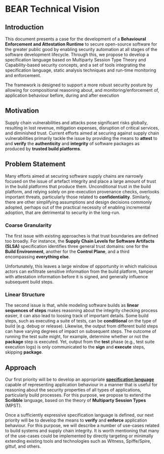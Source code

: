 # BEAR Technical Vision 

## Introduction 

This document presents a case for the development of a **Behavioural Enforcement and Attestation Runtime** to secure open-source software for the greater public good by enabling security automation at all stages of the software development lifecycle. Through this, we propose to develop a specification language based on Multiparty Session Type Theory and Capability-based security concepts, and a set of tools integrating the specification language, static analysis techniques and run-time monitoring and enforcement.

 The framework is designed to support a more robust security posture by allowing for compositional reasoning about, and monitoring/enforcement of, application behaviour before, during and after execution


## Motivation

Supply chain vulnerabilities and attacks pose significant risks globally, resulting in lost revenue, mitigation expenses, disruption of critical services, and diminished trust. Current efforts aimed at securing against supply chain vulnerabilities primarily tackle the issue by providing the means to **attest** to and **verify** the **authenticity** and **integrity** of software packages as produced by **trusted build platforms**.


## Problem Statement

Many efforts aimed at securing software supply chains are narrowly focused on the issue of artefact integrity and place a large amount of trust in the build platforms that produce them. Unconditional trust in the build platform, and relying solely on pre-execution provenance checks, overlooks important threats, particularly those related to **confidentiality**. Similarly, there are other simplifying assumptions and design decisions commonly adopted, perhaps out of the practical necessity of enabling incremental adoption, that are detrimental to security in the long-run.

### Coarse Granularity

The first issue with existing approaches is that trust boundaries are defined too broadly. For instance, the **Supply Chain Levels for Software Artifacts (SLSA)** specification identifies three general trust domains: one for the **Build Environment**, another for the **Control Plane**, and a third encompassing **everything else**.

Unfortunately, this leaves a large window of opportunity in which malicious actors can exfiltrate sensitive information from the build platform, tamper with attestation information before it is signed, and generally influence subsequent build steps.

### Linear Structure

The second issue is that, while modeling software builds as **linear sequences of steps** makes reasoning about the integrity checking process easier, it can also lead to loosing track of important details. Some build steps, such as executing a suite of tests, can be **conditional** on the type of build (e.g. debug or release). Likewise, the output from different build steps can have varying degrees of impact on subsequent steps. The outcome of running the test suite might, for example, determine whether or not the **package** step is executed. Yet, output from the **test** phase (e.g., test suite execution logs) is only communicated to the **sign** and **execute** steps, skipping **package**.

 ## Approach

Our first priority will be to develop an appropriate [**specification language**](./specification-language.md) capable of representing application behaviour in a manner that is useful for reasoning about the security properties of all types of applications, particularly build processes. For this purpose, we propose to extend the **Scribble** language, based on the theory of **Multiparty Session Types** (MPST).

Once a sufficiently expressive specification language is defined, our next priority will be to develop the means to **verify** and **enforce** application behaviour. For this purpose, we will describe a number of use-cases related to build systems and supply chain integrity. It is worth mentioning that many of the use-cases could be implemented by directly targeting or minimally extending existing tools and technologies such as Witness, Spiffe/Spire, gittuf, and others.
